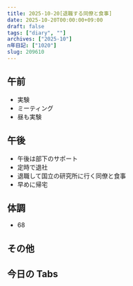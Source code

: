 ```yaml
---
title: 2025-10-20[退職する同僚と食事]
date: 2025-10-20T00:00:00+09:00
draft: false
tags: ["diary", ""]
archives: ["2025-10"]
n年日記: ["1020"]
slug: 209610
---
```


## 午前

- 実験
- ミーティング
- 昼も実験

## 午後

- 午後は部下のサポート
- 定時で退社
- 退職して国立の研究所に行く同僚と食事
- 早めに帰宅

## 体調

- 68

## その他

## 今日の Tabs
